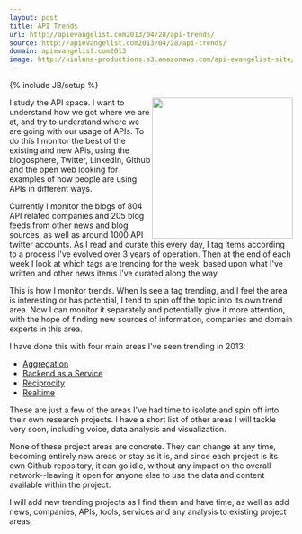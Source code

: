```yaml
---
layout: post
title: API Trends
url: http://apievangelist.com2013/04/28/api-trends/
source: http://apievangelist.com2013/04/28/api-trends/
domain: apievangelist.com2013
image: http://kinlane-productions.s3.amazonaws.com/api-evangelist-site/blog/trends.jpg
---
```

{% include JB/setup %}<p>
     <a href="/trends/"><img src="https://s3.amazonaws.com/kinlane-productions/api-evangelist/att/trends.jpg"  width="250" align="right" /></a>
</p>
<p>
     I study the API space. I want to understand how we got where we are at, and try to understand where we are going with our usage of APIs. To do this I monitor the best of the existing and new APis, using the blogosphere, Twitter, LinkedIn, Github and the open web looking for examples of how people are using APIs in different ways.
</p>
<p>
     Currently I monitor the blogs of 804 API related companies and 205 blog feeds from other news and blog sources, as well as around 1000 API twitter accounts. As I read and curate this every day, I tag items according to a process I've evolved over 3 years of operation. Then at the end of each week I look at which tags are trending for the week, based upon what I've written and other news items I've curated along the way.
</p>
<p>
     This is how I monitor trends. When Is see a tag trending, and I feel the area is interesting or has potential, I tend to spin off the topic into its own trend area. Now I can monitor it separately and potentially give it more attention, with the hope of finding new sources of information, companies and domain experts in this area.
</p>
<p>
     I have done this with four main areas I've seen trending in 2013:
</p>
<ul>
     <li>
          <a title="Aggregation" href="http://aggregation.apievangelist.com/" target="_blank">Aggregation</a>
     </li>
     <li>
          <a title="Aggregation" href="http://baas.apievangelist.com/" target="_blank">Backend as a Service</a>
     </li>
     <li>
          <a title="Aggregation" href="http://reciprocity.apievangelist.com/" target="_blank">Reciprocity</a>
     </li>
     <li>
          <a title="Aggregation" href="http://realtime.apievangelist.com/" target="_blank">Realtime</a>
     </li>
</ul>
<p>
     These are just a few of the areas I've had time to isolate and spin off into their own research projects. I have a short list of other areas I will tackle very soon, including voice, data analysis and visualization.
</p>
<p>
     None of these project areas are concrete. They can change at any time, becoming entirely new areas or stay as it is, and since each project is its own Github repository, it can go idle, without any impact on the overall network--leaving it open for anyone else to use the data and content available within the project.
</p>
<p>
     I will add new trending projects as I find them and have time, as well as add news, companies, APIs, tools, services and any analysis to existing project areas.
</p>

